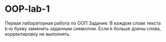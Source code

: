 # OOP-lab-1
Первая лабораторная работа по ООП
Задание:
В каждом слове текста k-ю букву заменить заданным символом. Если k больше длины слова, корректировку не выполнять.
